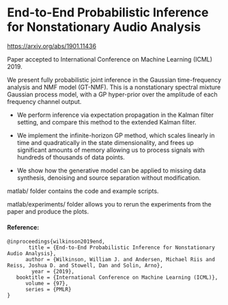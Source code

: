 # End-to-End Probabilistic Inference for Nonstationary Audio Analysis

https://arxiv.org/abs/1901.11436

Paper accepted to International Conference on Machine Learning (ICML) 2019.

We present fully probabilistic joint inference in the Gaussian time-frequency analysis and NMF model (GT-NMF). This is a nonstationary spectral mixture Gaussian process model, with a GP hyper-prior over the amplitude of each frequency channel output.

- We perform inference via expectation propagation in the Kalman filter setting, and compare this method to the extended Kalman filter.

- We implement the infinite-horizon GP method, which scales linearly in time and quadratically in the state dimensionality, and frees up significant amounts of memory allowing us to process signals with hundreds of thousands of data points.

- We show how the generative model can be applied to missing data synthesis, denoising and source separation without modification.




matlab/ folder contains the code and example scripts.


matlab/experiments/ folder allows you to rerun the experiments from the paper and produce the plots.





#### Reference:
```
@inproceedings{wilkinson2019end,
       title = {End-to-End Probabilistic Inference for Nonstationary Audio Analysis},
      author = {Wilkinson, William J. and Andersen, Michael Riis and Reiss, Joshua D. and Stowell, Dan and Solin, Arno},
        year = {2019},
   booktitle = {International Conference on Machine Learning (ICML)},
      volume = {97},
      series = {PMLR}
}
```


